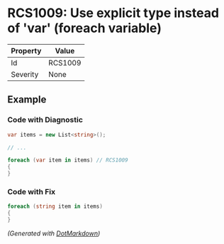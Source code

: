 # RCS1009: Use explicit type instead of 'var' \(foreach variable\)

| Property | Value   |
| -------- | ------- |
| Id       | RCS1009 |
| Severity | None    |

## Example

### Code with Diagnostic

```csharp
var items = new List<string>();

// ...

foreach (var item in items) // RCS1009
{
}
```

### Code with Fix

```csharp
foreach (string item in items)
{
}
```


*\(Generated with [DotMarkdown](http://github.com/JosefPihrt/DotMarkdown)\)*